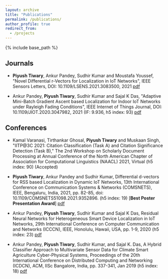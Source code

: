 ```yaml
---
layout: archive
title: "Publications"
permalink: /publications/
author_profile: true
redirect_from:
  - /projects
---
```



{% include base_path %}
## Journals

* **Piyush Tiwary**, Ankur Pandey, Sudhir Kumar and Moustafa Youssef, "Novel Differential r-Vectors for Localization in IoT Networks", IEEE Sensors Letters, DOI: 10.1109/LSENS.2021.3083500, 2021 [pdf](https://ieeexplore.ieee.org/document/9440753)

* Ankur Pandey, **Piyush Tiwary**, Sudhir Kumar and Sajal K Das, "Adaptive Mini-Batch Gradient Ascent based Localization for Indoor IoT Networks under Rayleigh Fading Conditions", IEEE Internet of Things Journal, DOI: 10.1109/JIOT.2020.3047982, 2021 (IF: 9.936, h5 index: 93) [pdf](https://ieeexplore.ieee.org/stamp/stamp.jsp?tp=&arnumber=9310318)

## Conferences

* Kamal Varanasi, Tirthankar Ghosal, **Piyush Tiwary** and Muskaan Singh, "IITP@3C 2021: Citation Classification (Task A) and Citation Significance Detection (Task B)," The 2nd Workshop on Scholarly Document Processing at Annual Conference of the North American Chapter of Association for Computational Linguistics
(NAACL) 2021, Virtual (h5 index: 90) (Accepted)

* **Piyush Tiwary**, Ankur Pandey and Sudhir Kumar, Differential d-vectors for RSS based Localization in Dynamic IoT Networks, 13th International Conference on Communication Systems & Networks (COMSNETS), IEEE, Bengaluru, India, 2021, pp. 82-85, doi: 10.1109/COMSNETS51098.2021.9352896. (h5 index: 19) [**Best Poster Presentation Award**] [pdf](https://ieeexplore.ieee.org/document/9352896)


* Ankur Pandey, **Piyush Tiwary**, Sudhir Kumar and Sajal K Das, Residual Neural Networks for Heterogeneous Smart Device Localization in IoT Networks, 29th International Conference on Computer Communication and Networks (ICCCN), IEEE, Honolulu, Hawaii, USA, pp. 1-9, 2020 (h5 index: 23) [pdf](https://ieeexplore.ieee.org/document/9209703)


* Ankur Pandey, **Piyush Tiwary**, Sudhir Kumar, and Sajal K. Das, A Hybrid Classifier Approach to Multivariate Sensor Data for Climate Smart Agriculture Cyber-Physical Systems, Proceedings of the 20th International Conference on Distributed Computing and Networking (ICDCN), ACM, IISc Bangalore, India, pp. 337-341, Jan 2019 (h5 index: 18) [pdf](https://dl.acm.org/citation.cfm?id=3288621)